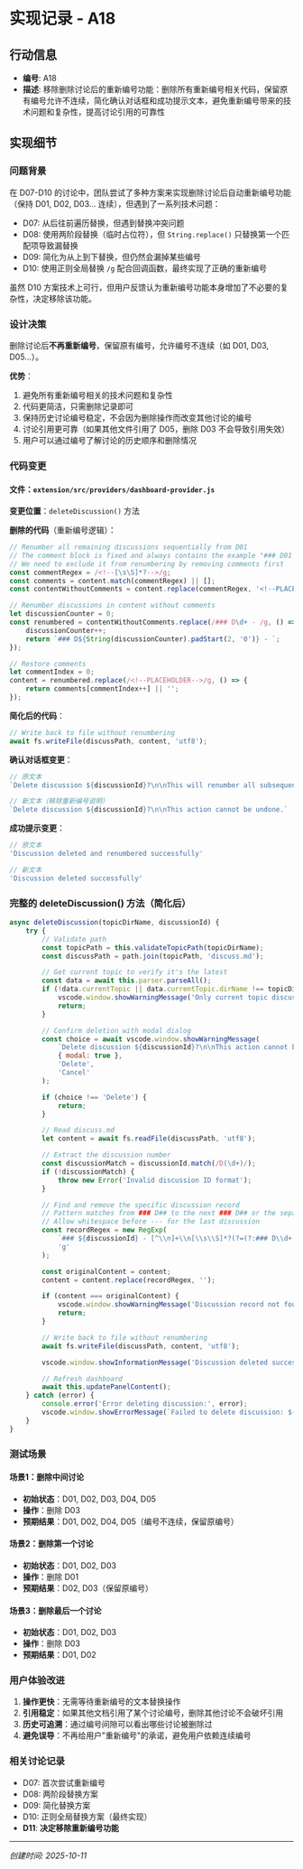 # 实现记录 - A18

## 行动信息
- **编号**: A18
- **描述**: 移除删除讨论后的重新编号功能：删除所有重新编号相关代码，保留原有编号允许不连续，简化确认对话框和成功提示文本，避免重新编号带来的技术问题和复杂性，提高讨论引用的可靠性

## 实现细节

### 问题背景
在 D07-D10 的讨论中，团队尝试了多种方案来实现删除讨论后自动重新编号功能（保持 D01, D02, D03... 连续），但遇到了一系列技术问题：
- D07: 从后往前遍历替换，但遇到替换冲突问题
- D08: 使用两阶段替换（临时占位符），但 `String.replace()` 只替换第一个匹配项导致漏替换
- D09: 简化为从上到下替换，但仍然会漏掉某些编号
- D10: 使用正则全局替换 `/g` 配合回调函数，最终实现了正确的重新编号

虽然 D10 方案技术上可行，但用户反馈认为重新编号功能本身增加了不必要的复杂性，决定移除该功能。

### 设计决策
删除讨论后**不再重新编号**，保留原有编号，允许编号不连续（如 D01, D03, D05...）。

**优势**：
1. 避免所有重新编号相关的技术问题和复杂性
2. 代码更简洁，只需删除记录即可
3. 保持历史讨论编号稳定，不会因为删除操作而改变其他讨论的编号
4. 讨论引用更可靠（如果其他文件引用了 D05，删除 D03 不会导致引用失效）
5. 用户可以通过编号了解讨论的历史顺序和删除情况

### 代码变更

#### 文件：`extension/src/providers/dashboard-provider.js`

**变更位置**：`deleteDiscussion()` 方法

**删除的代码**（重新编号逻辑）：
```javascript
// Renumber all remaining discussions sequentially from D01
// The comment block is fixed and always contains the example "### D01 -"
// We need to exclude it from renumbering by removing comments first
const commentRegex = /<!--[\s\S]*?-->/g;
const comments = content.match(commentRegex) || [];
const contentWithoutComments = content.replace(commentRegex, '<!--PLACEHOLDER-->');

// Renumber discussions in content without comments
let discussionCounter = 0;
const renumbered = contentWithoutComments.replace(/### D\d+ - /g, () => {
    discussionCounter++;
    return `### D${String(discussionCounter).padStart(2, '0')} - `;
});

// Restore comments
let commentIndex = 0;
content = renumbered.replace(/<!--PLACEHOLDER-->/g, () => {
    return comments[commentIndex++] || '';
});
```

**简化后的代码**：
```javascript
// Write back to file without renumbering
await fs.writeFile(discussPath, content, 'utf8');
```

**确认对话框变更**：
```javascript
// 原文本
`Delete discussion ${discussionId}?\n\nThis will renumber all subsequent discussions. This action cannot be undone.`

// 新文本（移除重新编号说明）
`Delete discussion ${discussionId}?\n\nThis action cannot be undone.`
```

**成功提示变更**：
```javascript
// 原文本
'Discussion deleted and renumbered successfully'

// 新文本
'Discussion deleted successfully'
```

### 完整的 deleteDiscussion() 方法（简化后）

```javascript
async deleteDiscussion(topicDirName, discussionId) {
    try {
        // Validate path
        const topicPath = this.validateTopicPath(topicDirName);
        const discussPath = path.join(topicPath, 'discuss.md');

        // Get current topic to verify it's the latest
        const data = await this.parser.parseAll();
        if (!data.currentTopic || data.currentTopic.dirName !== topicDirName) {
            vscode.window.showWarningMessage('Only current topic discussions can be deleted.');
            return;
        }

        // Confirm deletion with modal dialog
        const choice = await vscode.window.showWarningMessage(
            `Delete discussion ${discussionId}?\n\nThis action cannot be undone.`,
            { modal: true },
            'Delete',
            'Cancel'
        );

        if (choice !== 'Delete') {
            return;
        }

        // Read discuss.md
        let content = await fs.readFile(discussPath, 'utf8');

        // Extract the discussion number
        const discussionMatch = discussionId.match(/D(\d+)/);
        if (!discussionMatch) {
            throw new Error('Invalid discussion ID format');
        }

        // Find and remove the specific discussion record
        // Pattern matches from ### D## to the next ### D## or the separator line
        // Allow whitespace before --- for the last discussion
        const recordRegex = new RegExp(
            `### ${discussionId} - [^\\n]+\\n[\\s\\S]*?(?=(?:### D\\d+|\\n---\\n\\*创建时间:))`,
            'g'
        );

        const originalContent = content;
        content = content.replace(recordRegex, '');

        if (content === originalContent) {
            vscode.window.showWarningMessage('Discussion record not found.');
            return;
        }

        // Write back to file without renumbering
        await fs.writeFile(discussPath, content, 'utf8');

        vscode.window.showInformationMessage('Discussion deleted successfully');

        // Refresh dashboard
        await this.updatePanelContent();
    } catch (error) {
        console.error('Error deleting discussion:', error);
        vscode.window.showErrorMessage(`Failed to delete discussion: ${error.message}`);
    }
}
```

### 测试场景

#### 场景1：删除中间讨论
- **初始状态**：D01, D02, D03, D04, D05
- **操作**：删除 D03
- **预期结果**：D01, D02, D04, D05（编号不连续，保留原编号）

#### 场景2：删除第一个讨论
- **初始状态**：D01, D02, D03
- **操作**：删除 D01
- **预期结果**：D02, D03（保留原编号）

#### 场景3：删除最后一个讨论
- **初始状态**：D01, D02, D03
- **操作**：删除 D03
- **预期结果**：D01, D02

### 用户体验改进

1. **操作更快**：无需等待重新编号的文本替换操作
2. **引用稳定**：如果其他文档引用了某个讨论编号，删除其他讨论不会破坏引用
3. **历史可追溯**：通过编号间隙可以看出哪些讨论被删除过
4. **避免误导**：不再给用户"重新编号"的承诺，避免用户依赖连续编号

### 相关讨论记录
- D07: 首次尝试重新编号
- D08: 两阶段替换方案
- D09: 简化替换方案
- D10: 正则全局替换方案（最终实现）
- **D11**: **决定移除重新编号功能**

---
*创建时间: 2025-10-11*
